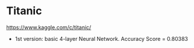 Titanic
=======

https://www.kaggle.com/c/titanic/

- 1st version: basic 4-layer Neural Network. Accuracy Score = 0.80383
